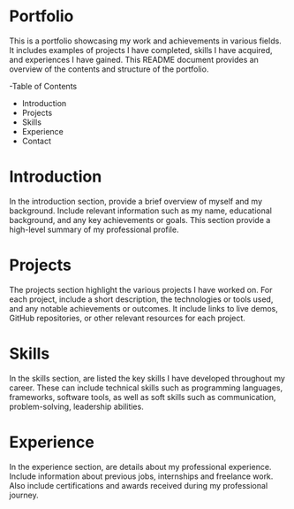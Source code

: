 # Portfolio

This is a portfolio showcasing my work and achievements in various fields. It includes examples of projects I have completed, skills I have acquired, and experiences I have gained. This README document provides an overview of the contents and structure of the portfolio.

-Table of Contents

- Introduction
- Projects
- Skills
- Experience
- Contact

# Introduction

In the introduction section, provide a brief overview of myself and my background. Include relevant information such as my name,
educational background, and any key achievements or goals. This section provide a high-level summary of my professional profile.

# Projects

The projects section highlight the various projects I have worked on. For each project, include a short description, the technologies or tools used, and any notable achievements or outcomes. It include links to live demos, GitHub repositories, or other relevant resources for each project.

# Skills

In the skills section, are listed the key skills I have developed throughout my career. These can include technical skills such as programming languages, frameworks, software tools, as well as soft skills such as communication, problem-solving, leadership abilities.

# Experience

In the experience section, are details about my professional experience. Include information about previous jobs, internships and freelance work. Also include certifications and awards received during my professional journey.
